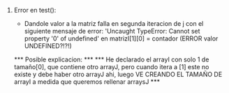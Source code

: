 1. Error en test():
   * Dandole valor a la matriz falla en segunda iteracion de j 
   con el siguiente mensaje de error:
   'Uncaught TypeError: Cannot set property '0' of undefined'
   en matrizI[1][0] = contador (ERROR valor UNDEFINED?!?!) 
   
   *** Posible explicacion: ***
   *** He declarado el arrayI con solo 1 de tamaño[0], que contiene
   otro arrayJ, pero cuando itera a [1] este no existe y debe haber
   otro arrayJ ahi, luego VE CREANDO EL TAMAÑO DE arrayI a medida que 
   queremos rellenar arraysJ  ***
